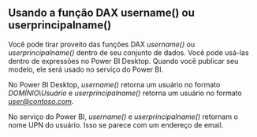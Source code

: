 ## <a name="using-the-username-or-userprincipalname-dax-function"></a>Usando a função DAX username() ou userprincipalname()
Você pode tirar proveito das funções DAX *username()* ou *userprincipalname()* dentro de seu conjunto de dados. Você pode usá-las dentro de expressões no Power BI Desktop. Quando você publicar seu modelo, ele será usado no serviço do Power BI.

No Power BI Desktop, *username()* retorna um usuário no formato *DOMÍNIO\Usuário* e *userprincipalname()* retorna um usuário no formato *user@contoso.com*.

No serviço do Power BI, *username()* e *userprincipalname()* retornam o nome UPN do usuário. Isso se parece com um endereço de email.

